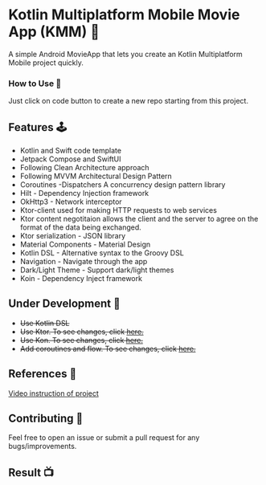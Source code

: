 # **Kotlin Multiplatform Mobile Movie App (KMM)** 🧞‍

A simple Android MovieApp that lets you create an Kotlin Multiplatform Mobile project quickly.


### **How to Use** 👣

Just click on code button to create a new repo starting from this project.


## **Features** 🕹

- Kotlin and Swift code template
- Jetpack Compose and SwiftUI 
- Following Clean Architecture approach
- Following MVVM Architectural Design Pattern
- Coroutines -Dispatchers  A concurrency design pattern library
- Hilt - Dependency Injection framework
- OkHttp3 - Network interceptor
- Ktor-client used for making HTTP requests to web services
- Ktor content negotitaion allows the client and the server to agree on the format of the data being exchanged.
- Ktor serialization - JSON library
- Material Components - Material Design
- Kotlin DSL - Alternative syntax to the Groovy DSL
- Navigation - Navigate through the app
- Dark/Light Theme - Support dark/light themes
- Koin - Dependency Inject framework


## **Under Development** 🚧

- ~~Use Kotlin DSL~~
- ~~Use Ktor. To see changes, click <span style="color: blue;">[here.](https://ktor.io/docs/getting-started-ktor-client-multiplatform-mobile.html)</span>~~
- ~~Use Kon. To see changes, click <span style="color: blue;">[here.](https://insert-koin.io/docs/quickstart/android/)</span>~~
- ~~Add coroutines and flow. To see changes, click <span style="color: blue;">[here.](https://developer.android.com/kotlin/coroutines)</span>~~

##  **References** 🧷

<span style="color: blue;">[Video instruction of project](https://www.youtube.com/watch?v=zHrXSWBH3Ms)</span>


##  **Contributing** 🤝

Feel free to open an issue or submit a pull request for any bugs/improvements.



##  **Result**  📺


